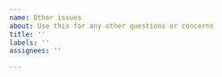 ```yaml
---
name: Other issues
about: Use this for any other questions or concerns
title: ''
labels: ''
assignees: ''

---
```



